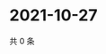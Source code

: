 # 2021-10-27

共 0 条

<!-- BEGIN WEIBO -->
<!-- 最后更新时间 Wed Oct 27 2021 06:11:27 GMT+0800 (China Standard Time) -->

<!-- END WEIBO -->
